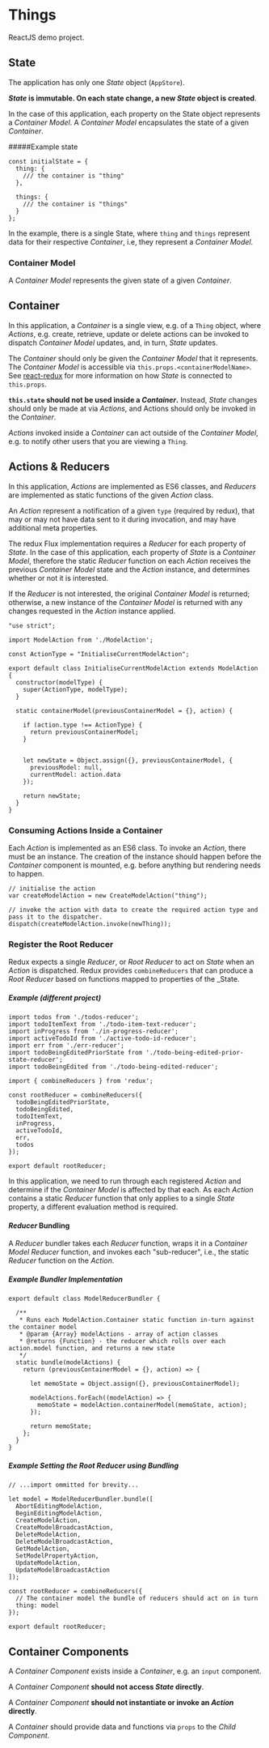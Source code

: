 # Things

ReactJS demo project.

## State

The application has only one _State_ object (`AppStore`).

**_State_ is immutable.  On each state change, a new _State_ object is created**.

In the case of this application, each property on the State object represents a _Container Model_. A _Container Model_ encapsulates the state of a given _Container_.

#####Example state
	
	const initialState = {
	  thing: {
	   	/// the container is "thing"
	  },
	
	  things: {
	    /// the container is "things"
	  }
	};


In the example, there is a single State, where `thing` and `things` represent data for their respective _Container_, i.e, they represent a _Container Model_. 


### Container Model

A _Container Model_ represents the given state of a given _Container_.  


## Container


In this application, a _Container_ is a single view, e.g. of a `Thing` object, where _Actions_, e.g. create, retrieve, update or delete actions can be invoked to dispatch _Container Model_ updates, and, in turn, _State_ updates.

The _Container_ should only be given the _Container Model_ that it represents.  The _Container Model_ is accessible via `this.props.<containerModelName>`. See [react-redux](https://github.com/rackt/react-redux) for more information on how _State_ is connected to `this.props`. 

**`this.state` should not be used inside a _Container_.**  Instead, _State_ changes should only be made at via _Actions_, and Actions should only be invoked in the _Container_.

_Actions_ invoked inside a _Container_ can act outside of the _Container Model_, e.g. to notify other users that you are viewing a `Thing`. 
    
## Actions & Reducers

In this application, _Actions_ are implemented as ES6 classes, and _Reducers_ are implemented as static functions of the given _Action_ class.

An _Action_ represent a notification of a given `type` (required by redux), that may or may not have data sent to it during invocation, and may have additional meta properties.

The redux Flux implementation requires a _Reducer_ for each property of _State_.  In the case of this application, each property of _State_ is a _Container Model_, therefore the static _Reducer_ function on each _Action_ receives the previous _Container Model_ state and the _Action_ instance, and determines whether or not it is interested.

If the _Reducer_ is not interested, the original _Container Model_ is returned; otherwise, a new instance of the _Container Model_ is returned with any changes requested in the _Action_ instance applied.

 
	"use strict";
	
	import ModelAction from './ModelAction';
	
	const ActionType = "InitialiseCurrentModelAction";
	
	export default class InitialiseCurrentModelAction extends ModelAction {
	  constructor(modelType) {
	    super(ActionType, modelType);
	  }
	
	  static containerModel(previousContainerModel = {}, action) {
	
	    if (action.type !== ActionType) {
	      return previousContainerModel;
	    }
 
	
	    let newState = Object.assign({}, previousContainerModel, {
	      previousModel: null,
	      currentModel: action.data
	    });
   
	    return newState;
	  }
	}
	


	
### Consuming Actions Inside a Container

Each _Action_ is implemented as an ES6 class.  To invoke an _Action_, there must be an instance.  The creation of the instance should happen before the _Container_ component is mounted, e.g. before anything but rendering needs to happen.

	// initialise the action
	var createModelAction = new CreateModelAction("thing");

	// invoke the action with data to create the required action type and pass it to the dispatcher.
	dispatch(createModelAction.invoke(newThing));

### Register the Root Reducer

Redux expects a single _Reducer_, or _Root Reducer_ to act on _State_ when an _Action_ is dispatched.  Redux provides `combineReducers` that can produce a _Root Reducer_ based on functions mapped to properties of the _State.

##### Example (different project)
	
	import todos from './todos-reducer';
	import todoItemText from './todo-item-text-reducer';
	import inProgress from './in-progress-reducer';
	import activeTodoId from './active-todo-id-reducer';
	import err from './err-reducer';
	import todoBeingEditedPriorState from './todo-being-edited-prior-state-reducer';
	import todoBeingEdited from './todo-being-edited-reducer';

	import { combineReducers } from 'redux';
	
	const rootReducer = combineReducers({
	  todoBeingEditedPriorState,
	  todoBeingEdited,
	  todoItemText,
	  inProgress,
	  activeTodoId,
	  err,
	  todos
	});
	
	export default rootReducer;

In this application, we need to run through each registered _Action_ and determine if the _Container Model_ is affected by that each.  As each _Action_ contains a static _Reducer_ function that only applies to a single _State_ property, a different evaluation method is required.

#### _Reducer_ Bundling

A _Reducer_ bundler takes each _Reducer_ function, wraps it in a _Container Model_ _Reducer_ function, and invokes each "sub-reducer", i.e., the static _Reducer_ function on the _Action_.

##### Example Bundler Implementation

	export default class ModelReducerBundler {
	
	  /**
	   * Runs each ModelAction.Container static function in-turn against the container model
	   * @param {Array} modelActions - array of action classes
	   * @returns {Function} - the reducer which rolls over each action.model function, and returns a new state
	   */
	  static bundle(modelActions) {
	    return (previousContainerModel = {}, action) => {
	
	      let memoState = Object.assign({}, previousContainerModel);
	
	      modelActions.forEach((modelAction) => {
	        memoState = modelAction.containerModel(memoState, action);
	      });
	
	      return memoState;
	    };
	  }
	}

##### Example Setting the Root Reducer using Bundling
	
	// ...import ommitted for brevity...

	let model = ModelReducerBundler.bundle([
	  AbortEditingModelAction,
	  BeginEditingModelAction,
	  CreateModelAction,
	  CreateModelBroadcastAction,
	  DeleteModelAction,
	  DeleteModelBroadcastAction,
	  GetModelAction,
	  SetModelPropertyAction,
	  UpdateModelAction,
	  UpdateModelBroadcastAction
	]);
	
	const rootReducer = combineReducers({
	  // The container model the bundle of reducers should act on in turn
	  thing: model
	});
	
	export default rootReducer;


 

## Container Components

A _Container Component_ exists inside a _Container_, e.g. an `input` component.

A _Container Component_ **should not access _State_ directly**.

A _Container Component_ **should not instantiate or invoke an _Action_ directly**.

A _Container_ should provide data and functions via `props` to the _Child Component_.

